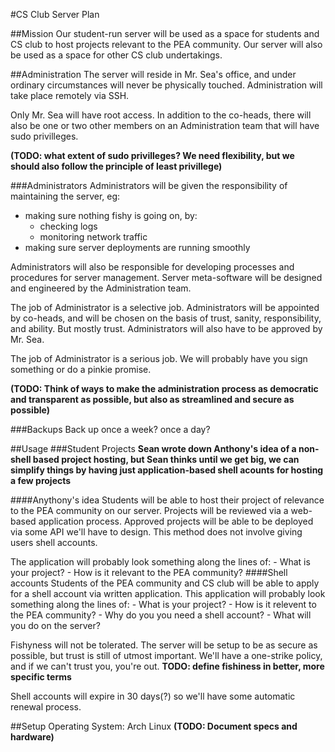 #CS Club Server Plan

##Mission
Our student-run server will be used as a space for students and CS club to host projects relevant to the PEA community. Our server will also be used as a space for other CS club undertakings.

##Administration
The server will reside in Mr. Sea's office, and under ordinary circumstances will never be physically touched. Administration will take place remotely via SSH.

Only Mr. Sea will have root access. In addition to the co-heads, there will also be one or two other members on an Administration team that will have sudo privilleges. 

__(TODO: what extent of sudo privilleges? We need flexibility, but we should also follow the principle of least privillege)__

###Administrators
Administrators will be given the responsibility of maintaining the server, eg:
- making sure nothing fishy is going on, by:
	- checking logs
	- monitoring network traffic
- making sure server deployments are running smoothly

Administrators will also be responsible for developing processes and procedures for server management. Server meta-software will be designed and engineered by the Administration team.


The job of Administrator is a selective job. Administrators will be appointed by co-heads, and will be chosen on the basis of trust, sanity, responsibility, and ability. But mostly trust. Administrators will also have to be approved by Mr. Sea.

The job of Administrator is a serious job. We will probably have you sign something or do a pinkie promise.

__(TODO: Think of ways to make the administration process as democratic and transparent as possible, but also as streamlined and secure as possible)__

###Backups
Back up once a week? once a day?

##Usage
###Student Projects
__Sean wrote down Anthony's idea of a non-shell based project hosting, but Sean thinks until we get big, we can simplify things by having just application-based shell acounts for hosting a few projects__

####Anythony's idea
Students will be able to host their project of relevance to the PEA community on our server.
Projects will be reviewed via a web-based application process. Approved projects will be able to be deployed via some API we'll have to design. This method does not involve giving users shell accounts.

The application will probably look something along the lines of:
	- What is your project?
	- How is it relevant to the PEA community?
####Shell accounts
Students of the PEA community and CS club will be able to apply for a shell account via written application. This application will probably look something along the lines of:
	- What is your project?
	- How is it relevent to the PEA community?
	- Why do you you need a shell account?
	- What will you do on the server?

Fishyness will not be tolerated. The server will be setup to be as secure as possible, but trust is still of utmost important. We'll have a one-strike policy, and if we can't trust you, you're out.
__TODO: define fishiness in better, more specific terms__

Shell accounts will expire in 30 days(?) so we'll have some automatic renewal process.

##Setup
Operating System: Arch Linux
__(TODO: Document specs and hardware)__


